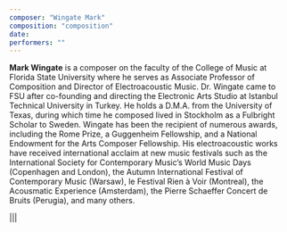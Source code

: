 ```yaml
---
composer: "Wingate Mark"
composition: "composition"
date: 
performers: ""
---
```

**Mark Wingate** is a composer on the faculty of the College of Music at Florida State University where he serves as Associate Professor of Composition and Director of Electroacoustic Music. Dr. Wingate came to FSU after co-founding and directing the Electronic Arts Studio at Istanbul Technical University in Turkey. He holds a D.M.A. from the University of Texas, during which time he composed lived in Stockholm as a Fulbright Scholar to Sweden. Wingate has been the recipient of numerous awards, including the Rome Prize, a Guggenheim Fellowship, and a National Endowment for the Arts Composer Fellowship. His electroacoustic works have received international acclaim at new music festivals such as the International Society for Contemporary Music’s World Music Days (Copenhagen and London), the Autumn International Festival of Contemporary Music (Warsaw), le Festival Rien à Voir (Montreal), the Acousmatic Experience (Amsterdam), the Pierre Schaeffer Concert de Bruits (Perugia), and many others.

|||

